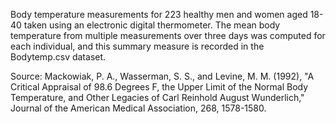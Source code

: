  Body temperature measurements for 223 healthy men and women aged 18-40 taken using an electronic digital thermometer. 
The mean body temperature from multiple measurements over three days was computed for each individual, 
and this summary measure is recorded in the Bodytemp.csv dataset.

Source: Mackowiak, P. A., Wasserman, S. S., and Levine, M. M.  (1992), 
"A Critical Appraisal of 98.6 Degrees F, the Upper Limit of the Normal Body Temperature, 
and Other Legacies of Carl Reinhold August Wunderlich," Journal of the American Medical Association, 268, 1578-1580.
